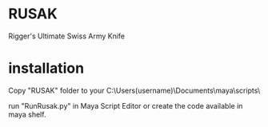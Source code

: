 # RUSAK
Rigger's Ultimate Swiss Army Knife


# installation

Copy "RUSAK" folder to your C:\Users\(username)\Documents\maya\scripts\

run "RunRusak.py" in Maya Script Editor or create the code available in maya shelf.